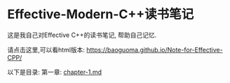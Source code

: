 # Effective-Modern-C++读书笔记
这是我自己对Effective C++的读书笔记, 帮助自己记忆.

请点击这里,可以看html版本: https://baoguoma.github.io/Note-for-Effective-CPP/

以下是目录:
第一章: [chapter-1.md](./chapter-1.md)